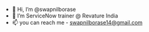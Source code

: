 - 👋 Hi, I’m @swapnilborase
- 👀 I’m ServiceNow trainer @ Revature India 
- 📫 you can reach me - swapnilborase14@gmail.com 

<!---
swapnilborase/swapnilborase is a ✨ special ✨ repository because its `README.md` (this file) appears on your GitHub profile.
You can click the Preview link to take a look at your changes.
--->
